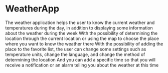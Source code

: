 # WeatherApp
The weather application helps the user to know the current weather and temperatures during the day, in addition to displaying some information about the weather during the week With the possibility of determining the location through the current location or using the map to choose the place where you want to know the weather there
With the possibility of adding the place to the favorite list, the user can change some settings such as temperature units, change the language, and change the method of determining the location
And you can add a specific time so that you will receive a notification or an alarm telling you about the weather at this time
